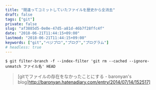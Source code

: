 ```yaml
---
title: "間違ってコミットしていたファイルを歴史から全消去"
draft: false
tags: ["git"]
private: false
slug: "af3885d5-0e0e-47d5-a81d-46b7f28ffc4f"
date: "2018-06-21T11:44:15+09:00"
lastmod: "2018-06-21T11:44:15+09:00"
keywords: ["git","ベジプロ","プログ","プログラム"]
# headless: true
---
```


```
$ git filter-branch -f --index-filter 'git rm --cached --ignore-unmatch ファイル名' HEAD
```

> [gitでファイルの存在をなかったことにする - baronyan's blog|http://baronyan.hatenadiary.com/entry/2014/07/14/152517]

